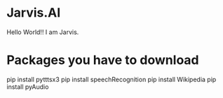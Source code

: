 # Jarvis.AI
Hello World!!  I am Jarvis. 
# Packages you have to download
pip install pytttsx3
pip install speechRecognition
pip install Wikipedia
pip install pyAudio
